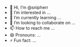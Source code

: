 - 👋 Hi, I’m @snipherr
- 👀 I’m interested in ...
- 🌱 I’m currently learning ...
- 💞️ I’m looking to collaborate on ...
- 📫 How to reach me ...
- 😄 Pronouns: ...
- ⚡ Fun fact: ...

<!---
snipherr/snipherr is a ✨ special ✨ repository because its `README.md` (this file) appears on your GitHub profile.
You can click the Preview link to take a look at your changes.
--->
